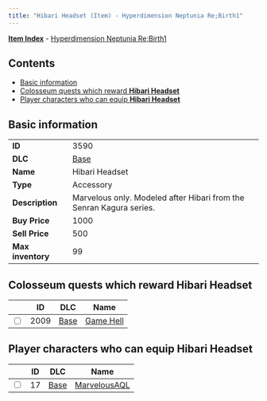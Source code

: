 ```yaml
---
title: "Hibari Headset (Item) - Hyperdimension Neptunia Re;Birth1"
---
```


[**Item Index**](/neptunia/rb1/item/index.html) - [Hyperdimension Neptunia Re;Birth1](/neptunia/rb1)

## Contents

- [Basic information](#basic-information)
- [Colosseum quests which reward **Hibari Headset**](#colosseum-quests-which-reward-hibari-headset)
- [Player characters who can equip **Hibari Headset**](#player-characters-who-can-equip-hibari-headset)

## Basic information

|   |   |
| -- | -- |
| **ID** | 3590 |
| **DLC** | [Base](/neptunia/rb1/dlc/1-base.html) |
| **Name** | Hibari Headset |
| **Type** | Accessory |
| **Description** | Marvelous only. Modeled after Hibari from the Senran Kagura series. |
| **Buy Price** | 1000 |
| **Sell Price** | 500 |
| **Max inventory** | 99 |


## Colosseum quests which reward **Hibari Headset**

|    | ID | DLC | Name |
| -- | -- | --- | ---- |
| <input type="checkbox" id="rb1-colosseum-1-2009" class="trackbox" /> | 2009 | [Base](/neptunia/rb1/dlc/1-base.html) | [Game Hell](/neptunia/rb1/colosseum/1-2009-game-hell.html) |


## Player characters who can equip **Hibari Headset**

|    | ID | DLC | Name |
| -- | -- | --- | ---- |
| <input type="checkbox" id="rb1-player-1-17" class="trackbox" /> | 17 | [Base](/neptunia/rb1/dlc/1-base.html) | [MarvelousAQL](/neptunia/rb1/player/1-17-marvelousaql.html) |
